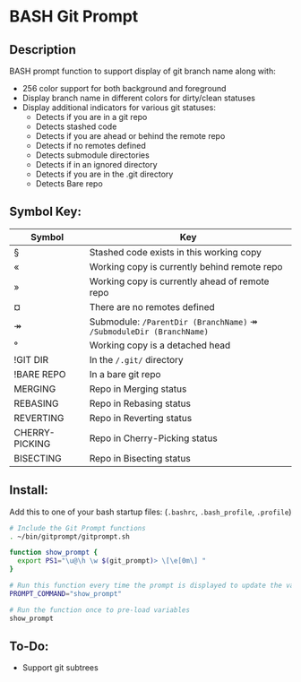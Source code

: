 # BASH Git Prompt

## Description

BASH prompt function to support display of git branch name along with:
- 256 color support for both background and foreground
- Display branch name in different colors for dirty/clean statuses
- Display additional indicators for various git statuses:
  - Detects if you are in a git repo
  - Detects stashed code
  - Detects if you are ahead or behind the remote repo
  - Detects if no remotes defined
  - Detects submodule directories
  - Detects if in an ignored directory
  - Detects if you are in the .git directory
  - Detects Bare repo



## Symbol Key:

| Symbol         | Key                                                                 |
|----------------|---------------------------------------------------------------------|
| §              | Stashed code exists in this working copy                            |
| «              | Working copy is currently behind remote repo                        |
| »              | Working copy is currently ahead of remote repo                      |
| ¤              | There are no remotes defined                                        |
| ↠              | Submodule: `/ParentDir (BranchName)` ↠ `/SubmoduleDir (BranchName)` |
| °              | Working copy is a detached head                                     |
| !GIT DIR       | In the `/.git/` directory                                           |
| !BARE REPO     | In a bare git repo                                                  |
| MERGING        | Repo in Merging status                                              |
| REBASING       | Repo in Rebasing status                                             |
| REVERTING      | Repo in Reverting status                                            |
| CHERRY-PICKING | Repo in Cherry-Picking status                                       |
| BISECTING      | Repo in Bisecting status                                            |



## Install:

Add this to one of your bash startup files: (`.bashrc`, `.bash_profile`, `.profile`)

```bash
# Include the Git Prompt functions
. ~/bin/gitprompt/gitprompt.sh

function show_prompt {
  export PS1="\u@\h \w $(git_prompt)> \[\e[0m\] "
}

# Run this function every time the prompt is displayed to update the variables
PROMPT_COMMAND="show_prompt"

# Run the function once to pre-load variables
show_prompt
```




## To-Do:

- Support git subtrees
